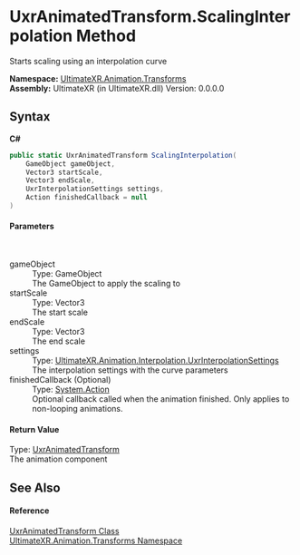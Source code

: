 # UxrAnimatedTransform.ScalingInterpolation Method 
 

Starts scaling using an interpolation curve

**Namespace:**&nbsp;<a href="N_UltimateXR_Animation_Transforms">UltimateXR.Animation.Transforms</a><br />**Assembly:**&nbsp;UltimateXR (in UltimateXR.dll) Version: 0.0.0.0

## Syntax

**C#**<br />
``` C#
public static UxrAnimatedTransform ScalingInterpolation(
	GameObject gameObject,
	Vector3 startScale,
	Vector3 endScale,
	UxrInterpolationSettings settings,
	Action finishedCallback = null
)
```


#### Parameters
&nbsp;<dl><dt>gameObject</dt><dd>Type: GameObject<br />The GameObject to apply the scaling to</dd><dt>startScale</dt><dd>Type: Vector3<br />The start scale</dd><dt>endScale</dt><dd>Type: Vector3<br />The end scale</dd><dt>settings</dt><dd>Type: <a href="T_UltimateXR_Animation_Interpolation_UxrInterpolationSettings">UltimateXR.Animation.Interpolation.UxrInterpolationSettings</a><br />The interpolation settings with the curve parameters</dd><dt>finishedCallback (Optional)</dt><dd>Type: <a href="https://docs.microsoft.com/dotnet/api/system.action" target="_blank" rel="noopener noreferrer">System.Action</a><br />Optional callback called when the animation finished. Only applies to non-looping animations.</dd></dl>

#### Return Value
Type: <a href="T_UltimateXR_Animation_Transforms_UxrAnimatedTransform">UxrAnimatedTransform</a><br />The animation component

## See Also


#### Reference
<a href="T_UltimateXR_Animation_Transforms_UxrAnimatedTransform">UxrAnimatedTransform Class</a><br /><a href="N_UltimateXR_Animation_Transforms">UltimateXR.Animation.Transforms Namespace</a><br />